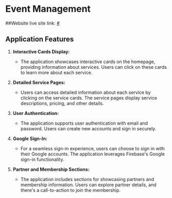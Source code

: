 # Event Management
##Website live site link: [#](#)

## Application Features

1. **Interactive Cards Display:**
   - The application showcases interactive cards on the homepage, providing information about services. Users can click on these cards to learn more about each service.

2. **Detailed Service Pages:**
   - Users can access detailed information about each service by clicking on the service cards. The service pages display service descriptions, pricing, and other details.

3. **User Authentication:**
   - The application supports user authentication with email and password. Users can create new accounts and sign in securely.

4. **Google Sign-In:**
   - For a seamless sign-in experience, users can choose to sign in with their Google accounts. The application leverages Firebase's Google sign-in functionality.

5. **Partner and Membership Sections:**
   - The application includes sections for showcasing partners and membership information. Users can explore partner details, and there's a call-to-action to join the membership.
